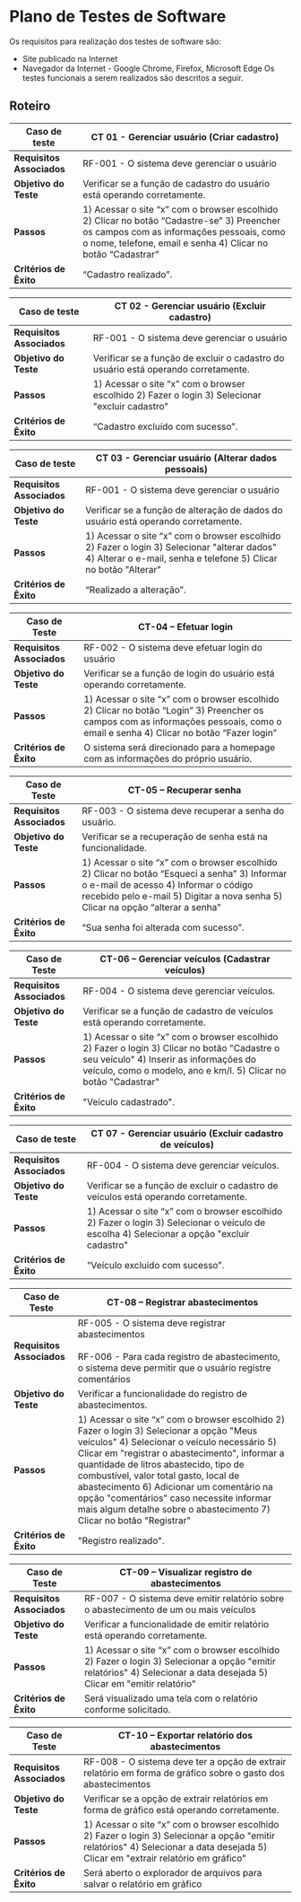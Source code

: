 # Plano de Testes de Software

Os requisitos para realização dos testes de software são:
* Site publicado na Internet
* Navegador da Internet - Google Chrome, Firefox, Microsoft Edge
Os testes funcionais a serem realizados são descritos a seguir.

## Roteiro

|Caso de teste     | CT 01 - Gerenciar usuário (Criar cadastro) |
|--------------------|----------------------------------------------------------------------|
|**Requisitos Associados** | 	 RF-001 - O sistema deve gerenciar o usuário
|**Objetivo do Teste** | Verificar se a função de cadastro do usuário está operando corretamente. |
|**Passos**  |	1) Acessar o site “x” com o browser escolhido 2) Clicar no botão “Cadastre-se” 3) Preencher os campos com as informações pessoais, como o nome, telefone, email e senha 4) Clicar no botão “Cadastrar” |
|**Critérios de Êxito** | “Cadastro realizado”. |

|Caso de teste     | CT 02 - Gerenciar usuário (Excluir cadastro) |
|--------------------|----------------------------------------------------------------------|
|**Requisitos Associados** | 	 RF-001 - O sistema deve gerenciar o usuário
|**Objetivo do Teste** | Verificar se a função de excluir o cadastro do usuário está operando corretamente. |
|**Passos**  |	1) Acessar o site “x” com o browser escolhido 2) Fazer o login 3) Selecionar "excluir cadastro" |
|**Critérios de Êxito** | “Cadastro excluído com sucesso”. |

|Caso de teste     | CT 03 - Gerenciar usuário (Alterar dados pessoais) |
|--------------------|----------------------------------------------------------------------|
|**Requisitos Associados** | 	 RF-001 - O sistema deve gerenciar o usuário
|**Objetivo do Teste** | Verificar se a função de alteração de dados do usuário está operando corretamente. |
|**Passos**  |	1) Acessar o site “x” com o browser escolhido 2) Fazer o login 3) Selecionar "alterar dados" 4) Alterar o e-mail, senha e telefone 5) Clicar no botão "Alterar" |
|**Critérios de Êxito** | “Realizado a alteração”. |

|Caso de Teste |CT-04 – Efetuar login |
|--------------------|----------------------------------------------------------------------|
|**Requisitos Associados** | RF-002 - O sistema deve efetuar login do usuário |
|**Objetivo do Teste** | Verificar se a função de login do usuário está operando corretamente. |
|**Passos** | 1) Acessar o site “x” com o browser escolhido 2) Clicar no botão “Login” 3) Preencher os campos com as informações pessoais, como o email e senha  4) Clicar no botão “Fazer login” |
|**Critérios de Êxito** | O sistema será direcionado para a homepage com as informações do próprio usuário. |

|Caso de Teste |CT-05 – Recuperar senha |
|--------------------|----------------------------------------------------------------------|
|**Requisitos Associados** | RF-003 - O sistema deve recuperar a senha do usuário. |
|**Objetivo do Teste** | Verificar se a recuperação de senha está na funcionalidade. |
|**Passos** | 1) Acessar o site “x” com o browser escolhido 2) Clicar no botão “Esqueci a senha” 3) Informar o e-mail de acesso 4) Informar o código recebido pelo e-mail  5) Digitar a nova senha 5) Clicar na opção “alterar a senha”  |
|**Critérios de Êxito** | “Sua senha foi alterada com sucesso”. |

|Caso de Teste |CT-06 – Gerenciar veículos (Cadastrar veículos) |
|--------------------|----------------------------------------------------------------------|
|**Requisitos Associados** | RF-004 - O sistema deve gerenciar veículos. |
|**Objetivo do Teste** | Verificar se a função de cadastro de veículos está operando corretamente. |
|**Passos** | 1) Acessar o site “x” com o browser escolhido 2) Fazer o login 3) Clicar no botão "Cadastre o seu veículo" 4) Inserir as informações do veículo, como o modelo, ano e km/l.  5) Clicar no botão "Cadastrar" |
|**Critérios de Êxito** | "Veículo cadastrado". |

|Caso de teste |CT 07 - Gerenciar usuário (Excluir cadastro de veículos) |
|--------------------|----------------------------------------------------------------------|
|**Requisitos Associados** | 	 RF-004 - O sistema deve gerenciar veículos. |
|**Objetivo do Teste** | Verificar se a função de excluir o cadastro de veículos está operando corretamente. |
|**Passos**  |	1) Acessar o site “x” com o browser escolhido 2) Fazer o login 3) Selecionar o veículo de escolha 4) Selecionar a opção "excluir cadastro" |
|**Critérios de Êxito** | “Veículo excluído com sucesso”. |

|Caso de Teste |CT-08 – Registrar abastecimentos |
|--------------------|----------------------------------------------------------------------|
|**Requisitos Associados** | RF-005 - O sistema deve registrar abastecimentos <br><br> RF-006 - Para cada registro de abastecimento, o sistema deve permitir que o usuário registre comentários |
|**Objetivo do Teste** | Verificar a funcionalidade do registro de abastecimentos. |
|**Passos** |  1) Acessar o site “x” com o browser escolhido 2) Fazer o login 3) Selecionar a opção "Meus veículos" 4) Selecionar o veículo necessário 5) Clicar em "registrar o abastecimento", informar a quantidade de litros abastecido, tipo de combustível, valor total gasto, local de abastecimento 6) Adicionar um comentário na opção "comentários" caso necessite informar mais algum detalhe sobre o abastecimento 7) Clicar no botão "Registrar" | 
|**Critérios de Êxito** | "Registro realizado". |

|Caso de Teste |CT-09 – Visualizar registro de abastecimentos |
|--------------------|----------------------------------------------------------------------|
|**Requisitos Associados** | RF-007 - O sistema deve emitir relatório sobre o abastecimento de um ou mais veículos |
|**Objetivo do Teste** | Verificar a funcionalidade de emitir relatório está operando corretamente. |
|**Passos** |  1) Acessar o site “x” com o browser escolhido 2) Fazer o login 3) Selecionar a opção "emitir relatórios" 4) Selecionar a data desejada  5) Clicar em "emitir relatório"  | 
|**Critérios de Êxito** | Será visualizado uma tela com o relatório conforme solicitado. |

|Caso de Teste |CT-10 – Exportar relatório dos abastecimentos |
|--------------------|----------------------------------------------------------------------|
|**Requisitos Associados** | RF-008 - O sistema deve ter a opção de extrair relatório em forma de gráfico sobre o gasto dos abastecimentos |
|**Objetivo do Teste** | Verificar se a opção de extrair relatórios em forma de gráfico está operando corretamente. |
|**Passos** |  1) Acessar o site “x” com o browser escolhido 2) Fazer o login 3) Selecionar a opção "emitir relatórios" 4) Selecionar a data desejada  5) Clicar em "extrair relatório em gráfico" | 
|**Critérios de Êxito** | Será aberto o explorador de arquivos para salvar o relatório em gráfico  |


